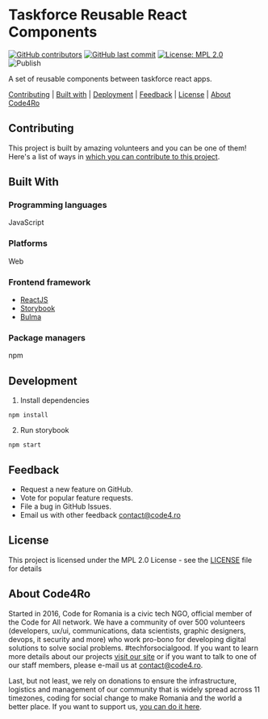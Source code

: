 # Taskforce Reusable React Components

[![GitHub contributors](https://img.shields.io/github/contributors/code4romania/taskforce-fe-components.svg?style=for-the-badge)](https://github.com/code4romania/taskforce-fe-components/graphs/contributors) [![GitHub last commit](https://img.shields.io/github/last-commit/code4romania/taskforce-fe-components.svg?style=for-the-badge)](https://github.com/code4romania/taskforce-fe-components/commits/master) [![License: MPL 2.0](https://img.shields.io/badge/license-MPL%202.0-brightgreen.svg?style=for-the-badge)](https://opensource.org/licenses/MPL-2.0)   
![Publish](https://github.com/code4romania/taskforce-fe-components/workflows/Publish/badge.svg?style=for-the-badge)

A set of reusable components between taskforce react apps. 

[Contributing](#contributing) | [Built with](#built-with) | [Deployment](#deployment) | [Feedback](#feedback) | [License](#license) | [About Code4Ro](#about-code4ro)

## Contributing

This project is built by amazing volunteers and you can be one of them! Here's a list of ways in [which you can contribute to this project](.github/CONTRIBUTING.md).

## Built With

### Programming languages

JavaScript

### Platforms

Web

### Frontend framework

- [ReactJS](https://reactjs.org/)
- [Storybook](https://storybook.js.org/)
- [Bulma](https://bulma.io/)

### Package managers

npm

## Development

1. Install dependencies

```
npm install
```

2. Run storybook

```
npm start
```

## Feedback

- Request a new feature on GitHub.
- Vote for popular feature requests.
- File a bug in GitHub Issues.
- Email us with other feedback contact@code4.ro

## License

This project is licensed under the MPL 2.0 License - see the [LICENSE](LICENSE) file for details

## About Code4Ro

Started in 2016, Code for Romania is a civic tech NGO, official member of the Code for All network. We have a community of over 500 volunteers (developers, ux/ui, communications, data scientists, graphic designers, devops, it security and more) who work pro-bono for developing digital solutions to solve social problems. #techforsocialgood. If you want to learn more details about our projects [visit our site](https://www.code4.ro/en/) or if you want to talk to one of our staff members, please e-mail us at contact@code4.ro.

Last, but not least, we rely on donations to ensure the infrastructure, logistics and management of our community that is widely spread across 11 timezones, coding for social change to make Romania and the world a better place. If you want to support us, [you can do it here](https://code4.ro/en/donate/).
